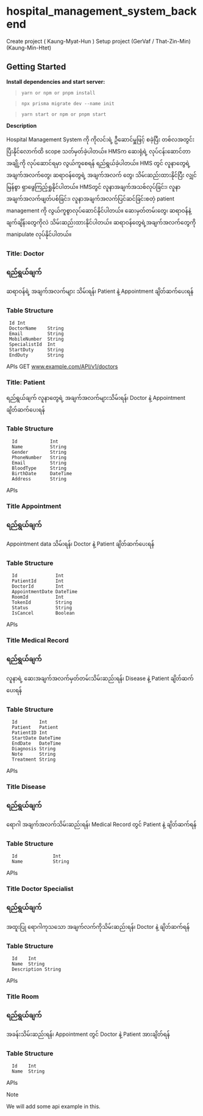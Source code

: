 # hospital_management_system_backend

Create project ( Kaung-Myat-Hun )
Setup project (GerVaf / That-Zin-Min) (Kaung-Min-Htet)

## Getting Started

**Install dependencies and start server:**
>```yarn or npm or pnpm install```

>```npx prisma migrate dev --name init```

>```yarn start or npm or pnpm start```


**Description**

Hospital Management System ကို ကိုလင်းရဲ့ ဦဆောင်မှူဖြင့် စခဲ့ပြီး တစ်လအတွင်းပြီးနိုင်‌‌လောက်ထိ scope သတ်မှတ်ခဲ့ပါတယ်။ HMSက ဆေးရုံရဲ့ လုပ်ငန်းဆောင်တာအချို့ကို လုပ်ဆောင်ရမှာ လွယ်ကူစေရန် ရည်ရွယ်ခဲ့ပါတယ်။ HMS တွင် လူနာတွေရဲ့ အချက်အလက်တွေ၊ ဆရာဝန်‌တွေရဲ့ အချက်အလက်‌ တွေ၊ သိမ်းဆည်းထားနိုင်ပြီး လျှင်မြန်စွာ ရှာဖွေကြည့်ရှုနိုင်ပါတယ်။ HMSတွင် လူနာအချက်အသစ်လုပ်ခြင်း၊ လူနာအချက်အလက်ဖျတ်ပစ်ခြင်း၊ လူနာအချက်အလက်ပြင်ဆင်ခြင်းစတဲ့ patient management ကို လွယ်ကူစွာလုပ်ဆောင်နိုင်ပါတယ်။ ဆေးမှတ်တမ်းတွေ၊ ဆရာဝန်နဲ့ချက်ချိန်းတွေကိုလဲ သိမ်းဆည်းထားနိုင်ပါတယ်။ ဆရာဝန်တွေရဲ့အချက်အလက်တွေကို manipulate လုပ်နိုင်ပါတယ်။

### Title: Doctor 

### ရည်ရွယ်ချက်
ဆရာဝန်ရဲ့ အချက်အလက်များ သိမ်းရန်၊ Patient နဲ့ Appointment ချိတ်ဆက်ပေးရန်

### Table Structure
```
 Id Int
 DoctorName    String
 Email         String
 MobileNumber  String
 SpecialistId  Int            
 StartDuty     String
 EndDuty       String
```
APIs
GET www.example.com/API/v1/doctors

### Title: Patient

ရည်ရွယ်ချက်
လူနာတွေရဲ့ အချက်အလက်များသိမ်းရန်၊ Doctor နဲ့ Appointment ချိတ်ဆက်ပေးရန်

### Table Structure
```
  Id            Int    
  Name          String   
  Gender        String 
  PhoneNumber   String   
  Email         String   
  BloodType     String  
  BirthDate     DateTime  
  Address       String
```

APIs

### Title Appointment

### ရည်ရွယ်ချက်
Appointment data သိမ်းရန်၊ Doctor နဲ့ Patient ချိတ်ဆက်ပေးရန်

### Table Structure
```
  Id              Int  
  PatientId       Int
  DoctorId        Int
  AppointmentDate DateTime
  RoomId          Int
  TokenId         String 
  Status          String  
  IsCancel        Boolean
```
APIs

### Title Medical Record

### ရည်ရွယ်ချက်
လူနာရဲ့ ဆေးအချက်အလက်မှတ်တမ်းသိမ်းဆည်းရန်၊ Disease နဲ့ Patient ချိတ်ဆက်ပေးရန် 

### Table Structure
```
  Id        Int   
  Patient   Patient 
  PatientID Int   
  StartDate DateTime
  EndDate   DateTime
  Diagnosis String
  Note      String
  Treatment String
```
APIs

### Title Disease

### ရည်ရွယ်ချက်
ရောဂါ အချက်အလက်သိမ်းဆည်းရန်၊ Medical Record တွင် Patient နဲ့ ချိတ်ဆက်ရန်

### Table Structure
```
  Id             Int   
  Name           String
 ```
APIs

### Title Doctor Specialist

### ရည်ရွယ်ချက်
အထူးပြု ရောဂါကုသသော အချက်လက်ကိုသိမ်းဆည်းရန်၊ Doctor နဲ့ ချိတ်ဆက်ရန်

### Table Structure
```
  Id    Int   
  Name  String
  Description String
```
APIs

### Title Room

### ရည်ရွယ်ချက်
အခန်းသိမ်းဆည်းရန်၊ Appointment တွင် Doctor နဲ့ Patient အားချိတ်ရန်

### Table Structure
```
  Id    Int   
  Name  String
```
APIs

> [!NOTE]
> We will add some api example in this.
